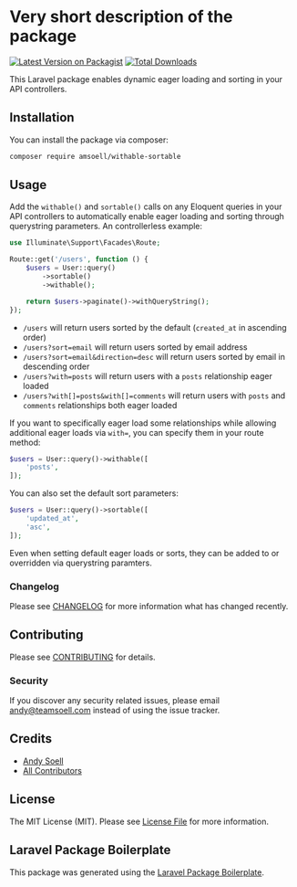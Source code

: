 # Very short description of the package

[![Latest Version on Packagist](https://img.shields.io/packagist/v/amsoell/withable-sortable.svg?style=flat-square)](https://packagist.org/packages/amsoell/withable-sortable)
[![Total Downloads](https://img.shields.io/packagist/dt/amsoell/withable-sortable.svg?style=flat-square)](https://packagist.org/packages/amsoell/withable-sortable)

This Laravel package enables dynamic eager loading and sorting in your API controllers.

## Installation

You can install the package via composer:

```bash
composer require amsoell/withable-sortable
```

## Usage

Add the `withable()` and `sortable()` calls on any Eloquent queries in your API controllers to automatically enable eager loading and sorting through querystring parameters. An controllerless example:

```php
use Illuminate\Support\Facades\Route;

Route::get('/users', function () {
    $users = User::query()
        ->sortable()
        ->withable();

    return $users->paginate()->withQueryString();
});
```

 - `/users` will return users sorted by the default (`created_at` in ascending order)
 - `/users?sort=email` will return users sorted by email address
 - `/users?sort=email&direction=desc` will return users sorted by email in descending order
 - `/users?with=posts` will return users with a `posts` relationship eager loaded
 - `/users?with[]=posts&with[]=comments` will return users with `posts` and `comments` relationships both eager loaded

If you want to specifically eager load some relationships while allowing additional eager loads via `with=`, you can specify them in your route method:

```php
$users = User::query()->withable([
    'posts',
]);
```

You can also set the default sort parameters:

```php
$users = User::query()->sortable([
    'updated_at',
    'asc',
]);
```

Even when setting default eager loads or sorts, they can be added to or overridden via querystring paramters.

### Changelog

Please see [CHANGELOG](CHANGELOG.md) for more information what has changed recently.

## Contributing

Please see [CONTRIBUTING](CONTRIBUTING.md) for details.

### Security

If you discover any security related issues, please email andy@teamsoell.com instead of using the issue tracker.

## Credits

-   [Andy Soell](https://github.com/amsoell)
-   [All Contributors](../../contributors)

## License

The MIT License (MIT). Please see [License File](LICENSE.md) for more information.

## Laravel Package Boilerplate

This package was generated using the [Laravel Package Boilerplate](https://laravelpackageboilerplate.com).
